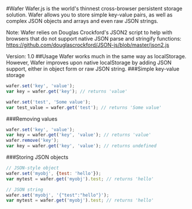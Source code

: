 #Wafer
Wafer.js is the world's thinnest cross-browser persistent storage solution. Wafer allows you to store simple key-value pairs, as well as complex JSON objects and arrays and even raw JSON strings.

Note: Wafer relies on Douglas Crockford's JSON2 script to help with browsers that do not support native JSON parse and stringify functions: https://github.com/douglascrockford/JSON-js/blob/master/json2.js

Version: 1.0
##Usage
Wafer works much in the same way as localStorage. However, Wafer improves upon native localStorage by adding JSON support, either in object form or raw JSON string.
###Simple key-value storage
```javascript
wafer.set('key', 'value');
var key = wafer.get('key'); // returns 'value'

wafer.set('test', 'Some value');
var test_value = wafer.get('test'); // returns 'Some value'
```
###Removing values
```javascript
wafer.set('key', 'value');
var key = wafer.get('key', 'value'); // returns 'value'
wafer.remove('key');
var key = wafer.get('key', 'value'); // returns undefined
```
###Storing JSON objects
```javascript
// JSON-style object
wafer.set('myobj', {test: 'hello'});
var mytest = wafer.get('myobj').test; // returns 'hello'

// JSON string
wafer.set('myobj', '{"test":"hello"}');
var mytest = wafer.get('myobj').test; // returns 'hello'
```
